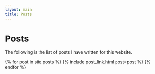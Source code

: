 ```yaml
---
layout: main
title: Posts
---
```


# Posts

The following is the list of posts I have written for this website.

{% for post in site.posts %}
{% include post_link.html post=post %}
{% endfor %}
